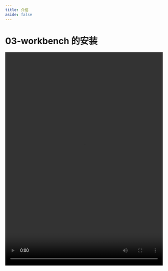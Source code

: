 ```yaml
---
title: 介绍
aside: false
---
```


# 03-workbench 的安装

<video autoplay src="http://qn.chinavanes.com/mysql/03-mysql%20workbench%E7%9A%84%E5%AE%89%E8%A3%85.mp4" controls controlsList="nodownload" width="100%" height="680"/>

MySQL Workbench 是一款由 Oracle 公司提供的官方、免费的集成化数据库设计、管理与维护工具，专为 MySQL 数据库设计。它集成了 SQL 开发、数据建模、数据库管理等多种强大功能于一身，是数据库管理员和开发者不可或缺的得力助手。以下是关于 MySQL Workbench 安装与基本功能的简要介绍：

### 安装流程

1. **下载软件**：访问 MySQL 官方网站的下载页面，根据你的操作系统（Windows、macOS 或 Linux）选择相应的 MySQL Workbench 安装包。确保下载与你的系统版本兼容的最新稳定版。

2. **安装步骤**：

   - **Windows & macOS**: 双击下载好的安装包，跟随安装向导进行。过程中可选择安装路径，一般情况下保持默认设置即可。安装向导会引导用户完成整个安装过程，包括接受许可协议、选择安装组件等。
   - **Linux**: 对于基于 DEB 或 RPM 包管理系统的 Linux 发行版，通常可以通过软件中心或使用 apt、yum/dnf 命令直接安装。对于其他 Linux 系统，则需要下载.tar.gz 包，解压后手动配置并执行安装脚本。

3. **启动与配置**：安装完成后，从应用程序菜单或桌面快捷方式启动 MySQL Workbench。首次启动时，可能需要配置连接参数以连接到本地或远程的 MySQL 服务器。这包括输入服务器地址、端口号、用户名（通常是`root`）、密码等信息。配置好后，点击“Test Connection”来验证是否能够成功连接到数据库。

### 主要功能

- **数据建模**：MySQL Workbench 提供了强大的 ER（实体关系）模型设计工具，允许用户可视化地设计数据库架构，包括表、字段、关系等，然后自动生成对应的 SQL 脚本用于创建数据库结构。

- **SQL 开发**：内置的 SQL 编辑器支持语法高亮、代码补全、多标签页管理等功能，极大提高了编写和执行 SQL 语句的效率。用户可以直接在 Workbench 中运行查询、查看结果，甚至调试存储过程和函数。

- **数据库管理**：通过图形界面，用户可以方便地浏览数据库结构、管理用户权限、备份恢复数据、监控服务器状态等。工作台还提供了性能报告和诊断工具，帮助优化数据库性能。

- **迁移工具**：MySQL Workbench 还包含了数据库迁移工具，支持从其他数据库系统（如 Microsoft SQL Server、Oracle 等）向 MySQL 迁移数据结构和数据，简化了跨平台数据库迁移的过程。

总之，MySQL Workbench 是一个全面且高效的数据库管理工具，无论是数据库设计的新手还是经验丰富的 DBA，都能从中找到提高工作效率的便捷途径。其直观的用户界面和强大的功能集合，使得数据库管理、设计和维护任务变得简单而高效。
